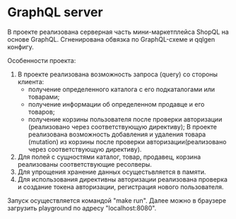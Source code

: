 # GraphQL server

В проекте реализована серверная часть мини-маркетплейса ShopQL на основе GraphQL. Сгненирована обвязка по GraphQL-схеме и qqlgen конфигу.

Особенности проекта:
1. В проекте реализована возможность запроса (query) со стороны клиента:
   - получение определенного каталога с его подкаталогами или товарами;
   - получение информации об определенном продавце и его товаров;
   - получение корзины пользователя после проверки авторизации (реализовано через соответствующую директиву);
  В проекте реализована возможность добавления и удаления товара (mutation) из корзины после проверки авторизации(реализовано через соответствующую директиву).
2. Для полей с сущностями каталог, товар, продавец, корзина реализованы соответствующие ресолверы.
3. Для упрощения хранение данных осущестьвляется в памяти.
4. Для использования директивны авторизации реализована проверка и создание токена авторизации, регистрация нового пользователя.

Запуск осуществляется командой "make run". Далее можно в браузере загрузить playground по адресу "localhost:8080".

